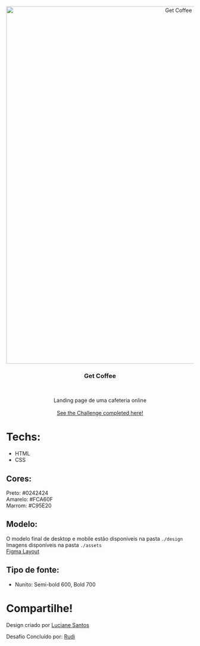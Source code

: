<br />
<p align="center">
    <img src="https://raw.githubusercontent.com/lucianesantcs/get-coffee/master/design/mockup.png" alt="Get Coffee Design" width="960">

  <h3 align="center">Get Coffee</h3>
 <br />
  <p align="center">
     Landing page de uma cafeteria online
       <br />
    <br />
    <a href="https://rudijr.github.io/get-coffee/">See the Challenge completed here!</a>
  </p>
</p>

# Techs:

- HTML
- CSS
## Cores:

Preto: #0242424<br>
Amarelo: #FCA60F<br>
Marrom: #C95E20<br>

## Modelo:

O modelo final de desktop e mobile estão disponíveis na pasta `./design`<br>
Imagens disponíveis na pasta `./assets` <br>
<a href="https://www.figma.com/file/lVkh41YvYiMposXwaJXOYO/get-coffee-layout?node-id=0%3A1">Figma Layout</a>

## Tipo de fonte:

- Nunito: Semi-bold 600, Bold 700

# Compartilhe!


Design criado por <a href="https://www.linkedin.com/in/lucianesantcs/">Luciane Santos</a>

Desafio Concluído por: <a href="https://www.linkedin.com/in/rudi-junior/">Rudi</a>

